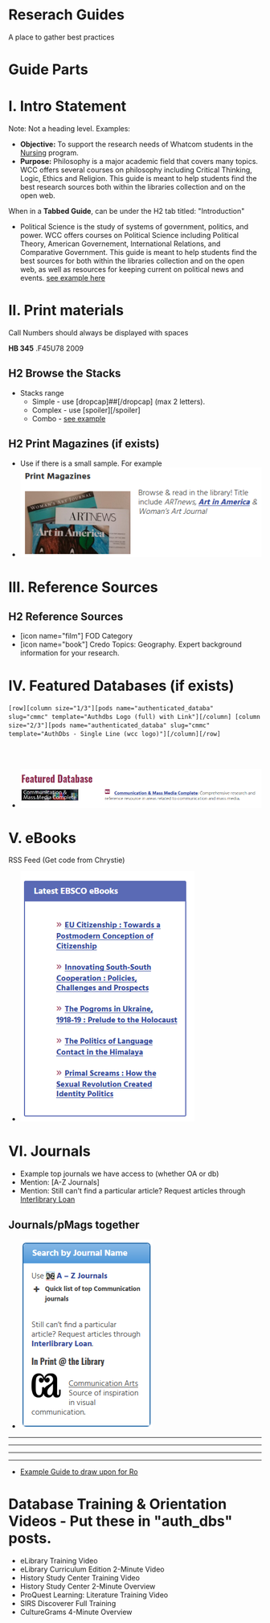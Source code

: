 # Reserach Guides
A place to gather best practices

# Guide Parts

# I. Intro Statement
Note: Not a heading level.  Examples:
* **Objective:** To support the research needs of  Whatcom students in the [Nursing](http://whatcom.edu/academics/degrees-certificates/nursing) program.
* **Purpose:** Philosophy is a major academic field that covers many topics. WCC offers several courses on philosophy including Critical Thinking, Logic, Ethics and Religion. This guide is meant to help students find the best research sources both within the libraries collection and on the open web.

When in a **Tabbed Guide**, can be under the H2 tab titled: "Introduction"
* Political Science is the study of systems of government, politics, and power. WCC offers courses on Political Science including Political Theory, American Governement, International Relations, and Comparative Government. This guide is meant to help students find the best sources for both within the libraries collection and on the open web, as well as resources for keeping current on political news and events. [see example here](http://librarywp.whatcom.edu/home/polisci/)

# II. Print materials

Call Numbers should always be displayed with spaces

**HB 345** .F45U78 2009

## H2 Browse the Stacks
* Stacks range
    * Simple - use [dropcap]##[/dropcap] (max 2 letters).
    * Complex - use [spoiler][/spoiler]
    * Combo - [see example](http://librarywp.whatcom.edu/home/polisci/)

## H2 Print Magazines (if exists)
* Use if there is a small sample.  For example
* ![art magazines](media/pmags.PNG) 
 
# III. Reference Sources
## H2 Reference Sources
* [icon name="film"] FOD Category
* [icon name="book"] Credo Topics: Geography. Expert background information for your research. 




# IV. Featured Databases (if exists)
<code>[row][column size="1/3"][pods name="authenticated_databa" slug="cmmc" template="Authdbs Logo (full) with Link"][/column]
[column size="2/3"][pods name="authenticated_databa" slug="cmmc" template="AuthDbs - Single Line (wcc logo)"][/column][/row]
* ![display feature db](media/featureddb.png)</code>

# V. eBooks
RSS Feed (Get code from Chrystie)
* ![EBSCO RSS Feed](media/rssebsco.png)

# VI. Journals 
* Example top journals we have access to (whether OA or db) 
* Mention: [A-Z Journals]
* Mention: Still can't find a particular article? Request articles through [Interlibrary Loan](http://library.whatcom.edu/services/interlibrary-loan)

## Journals/pMags together
* ![journals and mags](media/journamags.png) 



<hr>
<hr>
<hr>
<hr>




* [Example Guide to draw upon for Ro](https://ulib.iupui.edu/guides/libguides-best-practices)

# Database Training & Orientation Videos - Put these in "auth_dbs" posts.
* eLibrary Training Video 
*	eLibrary Curriculum Edition 2-Minute Video 
*	History Study Center Training Video 
*	History Study Center 2-Minute Overview 
*	ProQuest Learning: Literature Training Video 
*	SIRS Discoverer Full Training 
*	CultureGrams 4-Minute Overview 
